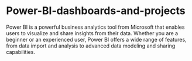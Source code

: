 # Power-BI-dashboards-and-projects
Power BI is a powerful business analytics tool from Microsoft that enables users to visualize and share insights from their data. Whether you are a beginner or an experienced user, Power BI offers a wide range of features, from data import and analysis to advanced data modeling and sharing capabilities. 
